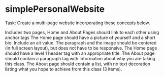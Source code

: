 # simplePersonalWebsite

Task: Create a multi-page website incorporating these concepts below.

Includes two pages, Home and About
Pages should link to each other using anchor tags
The Home page should have a picture of yourself and a short bio. Include an alt value. The paragraph and the image should be centered (in full screen layout), but does not have to be responsive.
The Home page should have a level 1 header tag with an appropriate title.
The About page should contain a paragraph tag with information about why you are taking this class.
The About page should contain a list, with no text decoration listing what you hope to achieve from this class (3 items).

